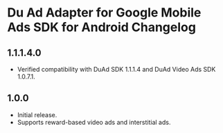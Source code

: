 # Du Ad Adapter for Google Mobile Ads SDK for Android Changelog

## 1.1.1.4.0
- Verified compatibility with DuAd SDK 1.1.1.4 and DuAd Video Ads SDK 1.0.7.1.

## 1.0.0
- Initial release.
- Supports reward-based video ads and interstitial ads.
